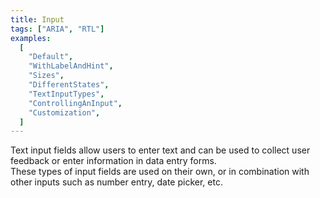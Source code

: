```yaml
---
title: Input
tags: ["ARIA", "RTL"]
examples:
  [
    "Default",
    "WithLabelAndHint",
    "Sizes",
    "DifferentStates",
    "TextInputTypes",
    "ControllingAnInput",
    "Customization",
  ]
---
```


Text input fields allow users to enter text and can be used to collect user feedback or enter information in data entry forms.
<br/>
These types of input fields are used on their own, or in combination with other inputs such as number entry, date picker, etc.
